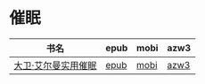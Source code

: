 # 催眠

| 书名 | epub | mobi | azw3 |
| --- | --- | --- | --- |
| [大卫·艾尔曼实用催眠](http://ct.dalanmei.com/f/31084289-570357842-fc67cb) | [epub](http://ct.dalanmei.com/f/31084289-570357842-fc67cb) | [mobi](http://ct.dalanmei.com/f/31084289-570152612-9c3c41) | [azw3](http://ct.dalanmei.com/f/31084289-571406097-287f75) |
